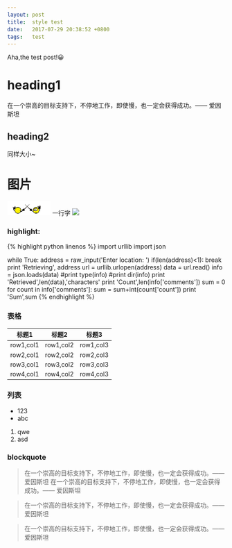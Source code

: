 ```yaml
---
layout: post
title:  style test
date:   2017-07-29 20:38:52 +0800
tags:   test
---
```

Aha,the test post!😀

# heading1
在一个崇高的目标支持下，不停地工作，即使慢，也一定会获得成功。—— 爱因斯坦

## heading2
同样大小~

# 图片
![boy.jpg](/images/fight.gif)
一行字
<img src="https://desk-fd.zol-img.com.cn/t_s960x600c5/g5/M00/0A/07/ChMkJ1waFS-IFKycAAD4vnBJX50AAt4CwBzfU4AAPjW497.jpg"/>

### highlight:
{% highlight python linenos %}
import urllib
import json

while True:
    address = raw_input('Enter location: ')
    if(len(address)<1):
        break
    print 'Retrieving', address
    url = urllib.urlopen(address)
    data = url.read()
    info = json.loads(data)
    #print type(info)
    #print dir(info)
    print 'Retrieved',len(data),'characters'
    print 'Count',len(info['comments'])
    sum = 0
    for count in info['comments']:
        sum = sum+int(count['count'])
    print 'Sum',sum
{% endhighlight %}

### 表格

| 标题1 | 标题2 | 标题3 |
|----|----|----|
|row1,col1|row1,col2|row1,col3|
|row2,col1|row2,col2|row2,col3|
|row3,col1|row3,col2|row3,col3|
|row4,col1|row4,col2|row4,col3|

### 列表

- 123
- abc

1. qwe
2. asd

### blockquote

> 在一个崇高的目标支持下，不停地工作，即使慢，也一定会获得成功。—— 爱因斯坦
> 在一个崇高的目标支持下，不停地工作，即使慢，也一定会获得成功。—— 爱因斯坦

<blockquote>在一个崇高的目标支持下，不停地工作，即使慢，也一定会获得成功。—— 爱因斯坦</blockquote>
<blockquote>在一个崇高的目标支持下，不停地工作，即使慢，也一定会获得成功。—— 爱因斯坦</blockquote>